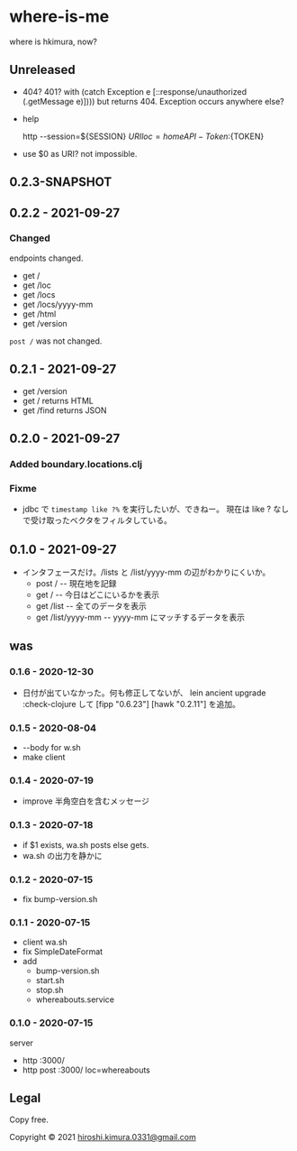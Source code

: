 # where-is-me

where is hkimura, now?

## Unreleased
* 404? 401?
  with
  (catch Exception e
    [::response/unauthorized (.getMessage e)])))
  but returns 404. Exception occurs anywhere else?
* help

  http --session=${SESSION} ${URI} loc=home API-Token:${TOKEN}


* use $0 as URI? not impossible.

## 0.2.3-SNAPSHOT

## 0.2.2 - 2021-09-27
### Changed
endpoints changed.
* get /
* get /loc
* get /locs
* get /locs/yyyy-mm
* get /html
* get /version

`post /` was not changed.

## 0.2.1 - 2021-09-27
* get /version
* get / returns HTML
* get /find returns JSON

## 0.2.0 - 2021-09-27
### Added boundary.locations.clj
### Fixme
* jdbc で `timestamp like ?%` を実行したいが、できねー。
  現在は like ? なしで受け取ったベクタをフィルタしている。

## 0.1.0 - 2021-09-27
* インタフェースだけ。/lists と /list/yyyy-mm の辺がわかりにくいか。
  * post / -- 現在地を記録
  * get  / -- 今日はどこにいるかを表示
  * get  /list -- 全てのデータを表示
  * get  /list/yyyy-mm -- yyyy-mm にマッチするデータを表示

## was

### 0.1.6 - 2020-12-30
* 日付が出ていなかった。何も修正してないが、
  lein ancient upgrade :check-clojure して
  [fipp "0.6.23"]
  [hawk "0.2.11"]
  を追加。

### 0.1.5 - 2020-08-04
* --body for w.sh
* make client

### 0.1.4 - 2020-07-19
* improve 半角空白を含むメッセージ

### 0.1.3 - 2020-07-18
* if $1 exists, wa.sh posts else gets.
* wa.sh の出力を静かに

### 0.1.2 - 2020-07-15
* fix bump-version.sh

### 0.1.1 - 2020-07-15
* client wa.sh
* fix SimpleDateFormat
* add
    * bump-version.sh
    * start.sh
    * stop.sh
    * whereabouts.service

### 0.1.0 - 2020-07-15
server
* http :3000/
* http post :3000/ loc=whereabouts

## Legal

Copy free.

Copyright © 2021 hiroshi.kimura.0331@gmail.com
